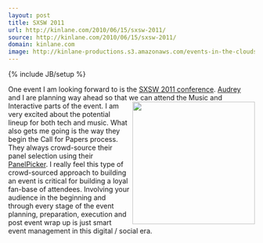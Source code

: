 ```yaml
---
layout: post
title: SXSW 2011
url: http://kinlane.com/2010/06/15/sxsw-2011/
source: http://kinlane.com/2010/06/15/sxsw-2011/
domain: kinlane.com
image: http://kinlane-productions.s3.amazonaws.com/events-in-the-clouds/sxsw.jpg
---
```

{% include JB/setup %}

<p>
     One event I am looking forward to is the <a href="http://panelpicker.sxsw.com/">SXSW 2011 conference</a>. <a href="http://www.audreywatters.com">Audrey</a> and I are planning way ahead so that we can attend the Music and Interactive parts of the event.<img class="c1" title="SXWS" src="http://kinlane-productions.s3.amazonaws.com/events-in-the-clouds/sxsw.jpg" alt="" width="250&quot;" align="right" /> I am very excited about the potential lineup for both tech and music. What also gets me going is the way they begin the Call for Papers process. They always crowd-source their panel selection using their <a href="http://panelpicker.sxsw.com/">PanelPicker</a>. I really feel this type of crowd-sourced approach to building an event is critical for building a loyal fan-base of attendees. Involving your audience in the beginning and through every stage of the event planning, preparation, execution and post event wrap up is just smart event management in this digital / social era.
</p>